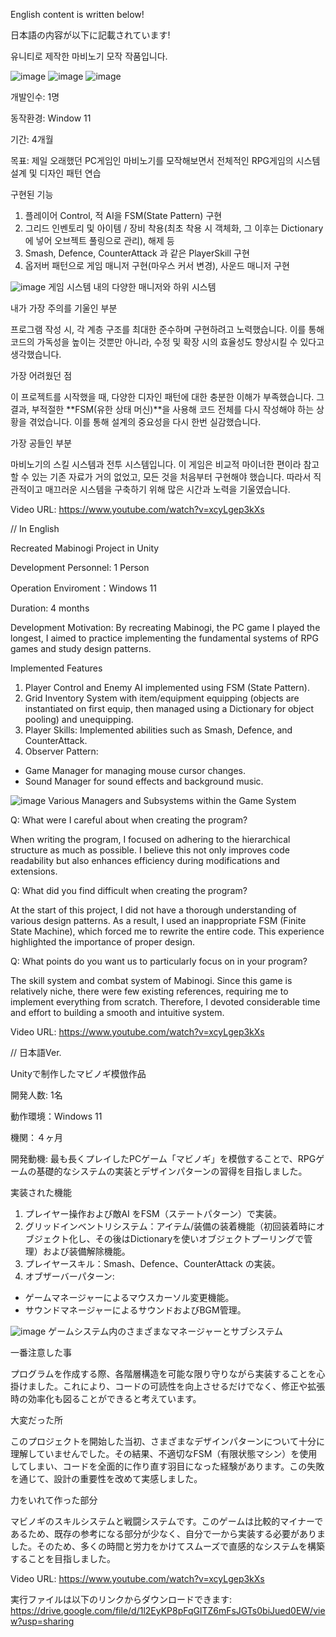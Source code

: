 English content is written below!

日本語の内容が以下に記載されています!

유니티로 제작한 마비노기 모작 작품입니다.

![image](https://github.com/user-attachments/assets/ea3646b1-b3d9-47dd-a594-d310dda066c3)
![image](https://github.com/user-attachments/assets/9f7c6941-374e-43c7-963b-997295ebfe3d)
![image](https://github.com/user-attachments/assets/be5f8598-ace4-4877-a6f3-1bd6355a3b10)

개발인수: 1명

동작환경: Window 11

기간: 4개월

목표: 제일 오래했던 PC게임인 마비노기를 모작해보면서 전체적인 RPG게임의 시스템 설계 및 디자인 패턴 연습

구현된 기능

1. 플레이어 Control, 적 AI을 FSM(State Pattern) 구현
2. 그리드 인벤토리 및 아이템 / 장비 착용(최초 착용 시 객체화, 그 이후는 Dictionary에 넣어 오브젝트 풀링으로 관리), 해제 등
3. Smash, Defence, CounterAttack 과 같은 PlayerSkill 구현
4. 옵저버 패턴으로 게임 매니저 구현(마우스 커서 변경), 사운드 매니저 구현

![image](https://github.com/user-attachments/assets/94e72b97-a113-4a35-ac1c-f77a2e688696)
게임 시스템 내의 다양한 매니저와 하위 시스템

내가 가장 주의를 기울인 부분

프로그램 작성 시, 각 계층 구조를 최대한 준수하며 구현하려고 노력했습니다. 이를 통해 코드의 가독성을 높이는 것뿐만 아니라, 수정 및 확장 시의 효율성도 향상시킬 수 있다고 생각했습니다.

가장 어려웠던 점

이 프로젝트를 시작했을 때, 다양한 디자인 패턴에 대한 충분한 이해가 부족했습니다. 그 결과, 부적절한 **FSM(유한 상태 머신)**을 사용해 코드 전체를 다시 작성해야 하는 상황을 겪었습니다. 이를 통해 설계의 중요성을 다시 한번 실감했습니다.

가장 공들인 부분

마비노기의 스킬 시스템과 전투 시스템입니다. 이 게임은 비교적 마이너한 편이라 참고할 수 있는 기존 자료가 거의 없었고, 모든 것을 처음부터 구현해야 했습니다. 따라서 직관적이고 매끄러운 시스템을 구축하기 위해 많은 시간과 노력을 기울였습니다.


Video URL: https://www.youtube.com/watch?v=xcyLgep3kXs

// In English

Recreated Mabinogi Project in Unity

Development Personnel: 1 Person

Operation Enviroment：Windows 11

Duration: 4 months

Development Motivation:
By recreating Mabinogi, the PC game I played the longest, I aimed to practice implementing the fundamental systems of RPG games and study design patterns.

Implemented Features

1. Player Control and Enemy AI implemented using FSM (State Pattern).
2. Grid Inventory System with item/equipment equipping (objects are instantiated on first equip, then managed using a Dictionary for object pooling) and unequipping.
3. Player Skills: Implemented abilities such as Smash, Defence, and CounterAttack.
4. Observer Pattern:
- Game Manager for managing mouse cursor changes.
- Sound Manager for sound effects and background music.

![image](https://github.com/user-attachments/assets/69fd2254-5cf2-4e61-a011-a594e1f7dcae)
Various Managers and Subsystems within the Game System

Q: What were I careful about when creating the program?

When writing the program, I focused on adhering to the hierarchical structure as much as possible. I believe this not only improves code readability but also enhances efficiency during modifications and extensions.

Q: What did you find difficult when creating the program?

At the start of this project, I did not have a thorough understanding of various design patterns. As a result, I used an inappropriate FSM (Finite State Machine), which forced me to rewrite the entire code. This experience highlighted the importance of proper design.

Q: What points do you want us to particularly focus on in your program?

The skill system and combat system of Mabinogi. Since this game is relatively niche, there were few existing references, requiring me to implement everything from scratch. Therefore, I devoted considerable time and effort to building a smooth and intuitive system.

Video URL: https://www.youtube.com/watch?v=xcyLgep3kXs

// 日本語Ver.

Unityで制作したマビノギ模倣作品

開発人数: 1名

動作環境：Windows 11

機関：４ヶ月

開発動機:
最も長くプレイしたPCゲーム「マビノギ」を模倣することで、RPGゲームの基礎的なシステムの実装とデザインパターンの習得を目指しました。

実装された機能

1. プレイヤー操作および敵AI をFSM（ステートパターン）で実装。
2. グリッドインベントリシステム：アイテム/装備の装着機能（初回装着時にオブジェクト化し、その後はDictionaryを使いオブジェクトプーリングで管理）および装備解除機能。
3. プレイヤースキル：Smash、Defence、CounterAttack の実装。
4. オブザーバーパターン:
- ゲームマネージャーによるマウスカーソル変更機能。
- サウンドマネージャーによるサウンドおよびBGM管理。

![image](https://github.com/user-attachments/assets/5fe8653d-657f-4944-8989-22e50a210fbd)
ゲームシステム内のさまざまなマネージャーとサブシステム

一番注意した事

プログラムを作成する際、各階層構造を可能な限り守りながら実装することを心掛けました。これにより、コードの可読性を向上させるだけでなく、修正や拡張時の効率化も図ることができると考えています。

大変だった所

このプロジェクトを開始した当初、さまざまなデザインパターンについて十分に理解していませんでした。その結果、不適切なFSM（有限状態マシン）を使用してしまい、コードを全面的に作り直す羽目になった経験があります。この失敗を通じて、設計の重要性を改めて実感しました。

力をいれて作った部分

マビノギのスキルシステムと戦闘システムです。このゲームは比較的マイナーであるため、既存の参考になる部分が少なく、自分で一から実装する必要がありました。そのため、多くの時間と労力をかけてスムーズで直感的なシステムを構築することを目指しました。

Video URL: https://www.youtube.com/watch?v=xcyLgep3kXs

実行ファイルは以下のリンクからダウンロードできます: https://drive.google.com/file/d/1l2EyKP8pFqGlTZ6mFsJGTs0biJued0EW/view?usp=sharing
